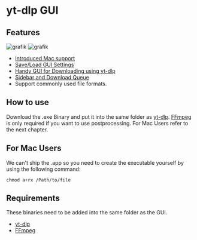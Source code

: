 # yt-dlp GUI
## Features
![grafik](https://github.com/user-attachments/assets/1d53f2ba-da28-4b13-9b83-c1f44584c58f)
![grafik](https://github.com/user-attachments/assets/f73a740a-52c1-46b3-8ae7-ccbc42e3ae56)
- [Introduced Mac support](https://github.com/Mingggggggggggggg/yt-dlp-gui/pull/3)
- [Save/Load GUI Settings](https://github.com/Mingggggggggggggg/yt-dlp-gui/pull/2)
- [Handy GUI for Downloading using yt-dlp](https://github.com/Mingggggggggggggg/yt-dlp-gui/commit/79e86c60b191c0d3fef510fac26c311b25ac4ba3)
- [Sidebar and Download Queue](https://github.com/Mingggggggggggggg/yt-dlp-gui/commit/a6b427c4b05245b59679ea84ceebe1b4214dbcf8)
- Support commonly used file formats.



## How to use
Download the .exe Binary and put it into the same folder as [yt-dlp](https://github.com/yt-dlp/yt-dlp).
[FFmpeg](https://github.com/GyanD/codexffmpeg/releases/tag/2025-03-27-git-114fccc4a5) is only required if you want to use postprocessing.
For Mac Users refer to the next chapter.

## For Mac Users
We can't ship the .app so you need to create the executable yourself by using the following command:

`chmod a+rx /Path/to/file`


## Requirements
These binaries need to be added into the same folder as the GUI.
- [yt-dlp](https://github.com/yt-dlp/yt-dlp)
- [FFmpeg](https://github.com/GyanD/codexffmpeg/releases/tag/2025-03-27-git-114fccc4a5)
